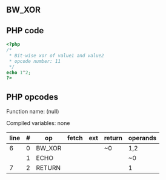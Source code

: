 BW\_XOR
-------

PHP code
--------

``` php
<?php
/*
 * Bit-wise xor of value1 and value2
 * opcode number: 11
 */
echo 1^2;
?>
```

PHP opcodes
-----------

Function name: (null)

Compiled variables: none

| line | \#  | op      | fetch | ext | return | operands |
|------|-----|---------|-------|-----|--------|----------|
| 6    | 0   | BW\_XOR |       |     | \~0    | 1,2      |
|      | 1   | ECHO    |       |     |        | \~0      |
| 7    | 2   | RETURN  |       |     |        | 1        |
